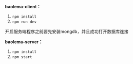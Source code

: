 

**baolema-client：**

1. `npm install`
2. `npm run dev`

开启服务端程序之前要先安装mongdb，并且成功打开数据库连接

**baolema-server：**

1. `npm install`
2. `npm start`



